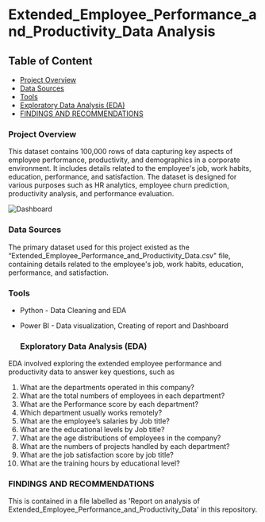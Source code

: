 # Extended_Employee_Performance_and_Productivity_Data Analysis

## Table of Content

- [Project Overview](#project-overview)
- [Data Sources](#data-sources)
- [Tools](#tools)
- [Exploratory Data Analysis (EDA)](#exploratory-data-analysis-(eda))
- [FINDINGS AND RECOMMENDATIONS](#findings-and-recommendations)

  
### Project Overview

 This dataset contains 100,000 rows of data capturing key aspects of employee performance, productivity, and demographics in a corporate environment. It includes details related to the employee's job, work habits, education, performance, and satisfaction. The dataset is designed for various purposes such as HR analytics, employee churn prediction, productivity analysis, and performance evaluation.

 ![Dashboard](https://github.com/user-attachments/assets/bbf3b370-02dc-403b-9818-8946f8eae8c1)


 ### Data Sources

 The primary dataset used for this project existed as the “Extended_Employee_Performance_and_Productivity_Data.csv"   file, containing details related to the employee's job, work habits, education, performance, and satisfaction.

 ### Tools

 - Python - Data Cleaning and EDA
 - Power BI - Data visualization, Creating of report and Dashboard

   ### Exploratory Data Analysis (EDA)

EDA involved exploring the extended employee performance and productivity data to answer key questions, such as

1.	What are the departments operated in this company?
2.	What are the total numbers of employees in each department?
3.	What are the Performance score by each department?
4.	Which department usually works remotely?
5.	What are the employee’s salaries by Job title?
6.	What are the educational levels by Job title?    
7.	What are the age distributions of employees in the company?
8.	What are the numbers of projects handled by each department?
9.	What are the job satisfaction score by job title?
10.	What are the training hours by educational level?

### FINDINGS AND RECOMMENDATIONS

This is contained in a file labelled as 'Report on analysis of Extended_Employee_Performance_and_Productivity_Data' in this repository.
